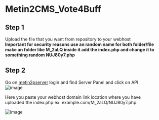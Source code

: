 # Metin2CMS_Vote4Buff

## Step 1
Upload the file that you want from repository to your webhost   
**Important for security reasons use an random name for both folder/file make an folder like M_2aLQ inside it add the index.php and change it to something random NUJ80y7.php**   

## Step 2
Go on [metin2pserver](https://metin2pserver.net/Panel.en) login and find Server Panel and click on API   
![image](https://github.com/DemOnJR/Metin2CMS_Vote4Buff/assets/6385558/21b65019-beed-46af-9a58-2d4f1a786a7c)   

Here you paste your webhost domain link location where you have uploaded the index.php ex: example.com/M_2aLQ/NUJ80y7.php   

![image](https://github.com/DemOnJR/Metin2CMS_Vote4Buff/assets/6385558/4169a0cf-f426-412b-92a2-4da6aa3d82ea)
